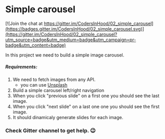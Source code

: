 # Simple carousel

[![Join the chat at https://gitter.im/CodersInHood/02_simple_carousel](https://badges.gitter.im/CodersInHood/02_simple_carousel.svg)](https://gitter.im/CodersInHood/02_simple_carousel?utm_source=badge&utm_medium=badge&utm_campaign=pr-badge&utm_content=badge)

In this project we need to build a simple image carousel.

##### Requirements:

1. We need to fetch images from any API.
    - you can use [Unsplash](https://unsplash.com/developers)
2. Build a simple carousel left/right navigation
3. When you click "previous slide" on a first one you should see the last image.
4. When you click "next slide" on a last one one you should see the first image.
5. It should dinamicaly generate slides for each image.

### Check Gitter channel to get help. 😉

